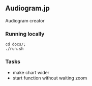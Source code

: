 ## Audiogram.jp

Audiogram creator

### Running locally
```
cd docs/;
./run.sh
```

### Tasks
- make chart wider
- start function without waiting zoom 
